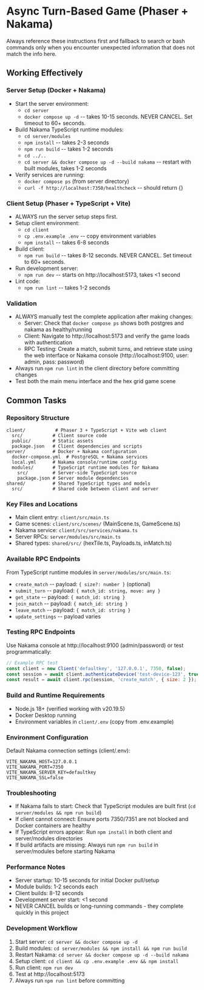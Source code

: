 # Async Turn-Based Game (Phaser + Nakama)

Always reference these instructions first and fallback to search or bash commands only when you encounter unexpected information that does not match the info here.

## Working Effectively

### Server Setup (Docker + Nakama)
- Start the server environment:
  - `cd server`
  - `docker compose up -d` -- takes 10-15 seconds. NEVER CANCEL. Set timeout to 60+ seconds.
- Build Nakama TypeScript runtime modules:
  - `cd server/modules`
  - `npm install` -- takes 2-3 seconds
  - `npm run build` -- takes 1-2 seconds
  - `cd ../..`
  - `cd server && docker compose up -d --build nakama` -- restart with built modules, takes 1-2 seconds
- Verify services are running:
  - `docker compose ps` (from server directory)
  - `curl -f http://localhost:7350/healthcheck` -- should return {}

### Client Setup (Phaser + TypeScript + Vite)
- ALWAYS run the server setup steps first.
- Setup client environment:
  - `cd client`
  - `cp .env.example .env` -- copy environment variables
  - `npm install` -- takes 6-8 seconds
- Build client:
  - `npm run build` -- takes 8-12 seconds. NEVER CANCEL. Set timeout to 60+ seconds.
- Run development server:
  - `npm run dev` -- starts on http://localhost:5173, takes <1 second
- Lint code:
  - `npm run lint` -- takes 1-2 seconds

### Validation
- ALWAYS manually test the complete application after making changes:
  - Server: Check that `docker compose ps` shows both postgres and nakama as healthy/running
  - Client: Navigate to http://localhost:5173 and verify the game loads with authentication
  - RPC Testing: Create a match, submit turns, and retrieve state using the web interface or Nakama console (http://localhost:9100, user: admin, pass: password)
- Always run `npm run lint` in the client directory before committing changes
- Test both the main menu interface and the hex grid game scene

## Common Tasks

### Repository Structure
```
client/           # Phaser 3 + TypeScript + Vite web client
  src/           # Client source code
  public/        # Static assets
  package.json   # Client dependencies and scripts
server/          # Docker + Nakama configuration  
  docker-compose.yml  # PostgreSQL + Nakama services
  local.yml      # Nakama console/runtime config
  modules/       # TypeScript runtime modules for Nakama
    src/         # Server-side TypeScript source
    package.json # Server module dependencies
shared/          # Shared TypeScript types and models
  src/           # Shared code between client and server
```

### Key Files and Locations
- Main client entry: `client/src/main.ts`
- Game scenes: `client/src/scenes/` (MainScene.ts, GameScene.ts)
- Nakama service: `client/src/services/nakama.ts`
- Server RPCs: `server/modules/src/main.ts`
- Shared types: `shared/src/` (hexTile.ts, Payloads.ts, inMatch.ts)

### Available RPC Endpoints
From TypeScript runtime modules in `server/modules/src/main.ts`:
- `create_match` -- payload: `{ size?: number }` (optional)
- `submit_turn` -- payload: `{ match_id: string, move: any }`
- `get_state` -- payload: `{ match_id: string }`
- `join_match` -- payload: `{ match_id: string }`
- `leave_match` -- payload: `{ match_id: string }`
- `update_settings` -- payload varies

### Testing RPC Endpoints
Use Nakama console at http://localhost:9100 (admin/password) or test programmatically:
```javascript
// Example RPC test
const client = new Client('defaultkey', '127.0.0.1', 7350, false);
const session = await client.authenticateDevice('test-device-123', true);
const result = await client.rpc(session, 'create_match', { size: 2 });
```

### Build and Runtime Requirements
- Node.js 18+ (verified working with v20.19.5)
- Docker Desktop running
- Environment variables in `client/.env` (copy from .env.example)

### Environment Configuration
Default Nakama connection settings (client/.env):
```
VITE_NAKAMA_HOST=127.0.0.1
VITE_NAKAMA_PORT=7350
VITE_NAKAMA_SERVER_KEY=defaultkey
VITE_NAKAMA_SSL=false
```

### Troubleshooting
- If Nakama fails to start: Check that TypeScript modules are built first (`cd server/modules && npm run build`)
- If client cannot connect: Ensure ports 7350/7351 are not blocked and Docker containers are healthy
- If TypeScript errors appear: Run `npm install` in both client and server/modules directories
- If build artifacts are missing: Always run `npm run build` in server/modules before starting Nakama

### Performance Notes
- Server startup: 10-15 seconds for initial Docker pull/setup
- Module builds: 1-2 seconds each
- Client builds: 8-12 seconds
- Development server start: <1 second
- NEVER CANCEL builds or long-running commands - they complete quickly in this project

### Development Workflow
1. Start server: `cd server && docker compose up -d`
2. Build modules: `cd server/modules && npm install && npm run build`
3. Restart Nakama: `cd server && docker compose up -d --build nakama`
4. Setup client: `cd client && cp .env.example .env && npm install`
5. Run client: `npm run dev`
6. Test at http://localhost:5173
7. Always run `npm run lint` before committing